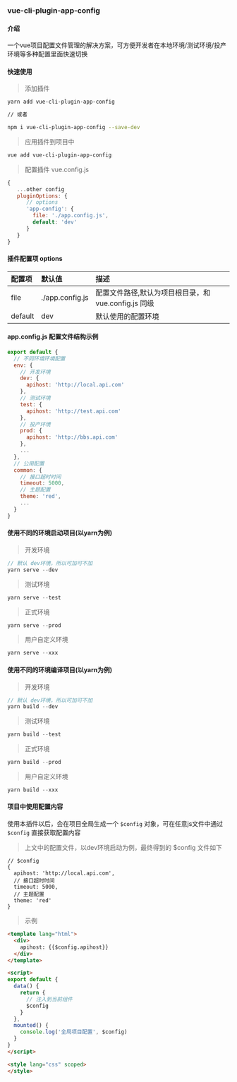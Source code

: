<style>
.markdown blockquote p {
  margin: 0;
}
</style>
### vue-cli-plugin-app-config

#### 介绍

一个vue项目配置文件管理的解决方案，可方便开发者在本地环境/测试环境/投产环境等多种配置里面快速切换

#### 快速使用

> 添加插件

```sh
yarn add vue-cli-plugin-app-config

// 或者

npm i vue-cli-plugin-app-config --save-dev
```

> 应用插件到项目中

```sh
vue add vue-cli-plugin-app-config
```

> 配置插件 vue.config.js

```js
{
   ...other config
   pluginOptions: {
      // options
      'app-config': {
        file: './app.config.js',
        default: 'dev'
      }
   }
}
```

#### 插件配置项 options

| 配置项     | 默认值            | 描述        |
| :------ | :------------- | :-------- |
| file    | ./app.config.js | 配置文件路径,默认为项目根目录，和 vue.config.js 同级    |
| default | dev            | 默认使用的配置环境 |

#### app.config.js 配置文件结构示例

```js
export default {
  // 不同环境环境配置
  env: {
    // 开发环境
    dev: {
      apihost: 'http://local.api.com'
    },
    // 测试环境
    test: {
      apihost: 'http://test.api.com'
    },
    // 投产环境
    prod: {
      apihost: 'http://bbs.api.com'
    },
    ...
  },
  // 公用配置
  common: {
    // 接口超时时间
    timeout: 5000,
    // 主题配置
    theme: 'red',
    ...
  }
}
```

#### 使用不同的环境启动项目(以yarn为例)

> 开发环境

```js
// 默认 dev环境，所以可加可不加
yarn serve --dev
```

> 测试环境

```js
yarn serve --test
```

> 正式环境

```js
yarn serve --prod
```

> 用户自定义环境

```js
yarn serve --xxx
```

#### 使用不同的环境编译项目(以yarn为例)

> 开发环境

```js
// 默认 dev环境，所以可加可不加
yarn build --dev
```

> 测试环境

```js
yarn build --test
```

> 正式环境

```js
yarn build --prod
```

> 用户自定义环境

```js
yarn build --xxx
```

#### 项目中使用配置内容

使用本插件以后，会在项目全局生成一个 `$config` 对象，可在任意js文件中通过 `$config` 直接获取配置内容

> 上文中的配置文件，以dev环境启动为例，最终得到的 $config 文件如下

```
// $config
{
  apihost: 'http://local.api.com',
  // 接口超时时间
  timeout: 5000,
  // 主题配置
  theme: 'red'
}
```

> 示例

```html
<template lang="html">
  <div>
    apihost: {{$config.apihost}}
  </div>
</template>

<script>
export default {
  data() {
    return {
      // 注入到当前组件
      $config
    }
  },
  mounted() {
    console.log('全局项目配置', $config)
  }
}
</script>

<style lang="css" scoped>
</style>
```
